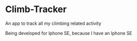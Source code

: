 # Climb-Tracker

An app to track all my climbing related activity

Being developed for Iphone SE, because I have an Iphone SE
